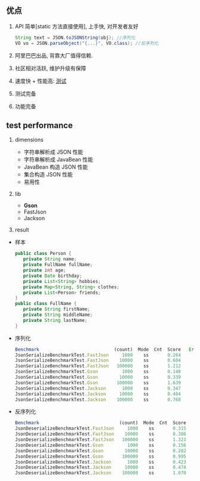 ## 优点

1. API 简单[static 方法直接使用], 上手快, 对开发者友好

   ```java
   String text = JSON.toJSONString(obj); //序列化
   VO vo = JSON.parseObject("{...}", VO.class); //反序列化
   ```

2. 阿里巴巴出品, 背靠大厂值得信赖.
3. 社区相对活跃, 维护升级有保障
4. 速度快 + 性能高: [测试](https://zhuanlan.zhihu.com/p/99123002)
5. 测试完备
6. 功能完备

## test performance

1. dimensions

   - 字符串解析成 JSON 性能
   - 字符串解析成 JavaBean 性能
   - JavaBean 构造 JSON 性能
   - 集合构造 JSON 性能
   - 易用性

2. lib

   - **Gson**
   - FastJson
   - Jackson

3. result

- 样本

  ```java
  public class Person {
     private String name;
     private FullName fullName;
     private int age;
     private Date birthday;
     private List<String> hobbies;
     private Map<String, String> clothes;
     private List<Person> friends;
  }
  public class FullName {
     private String firstName;
     private String middleName;
     private String lastName;
  }
  ```

- 序列化

  ```js
  Benchmark                            (count)  Mode  Cnt  Score   Error  Units
  JsonSerializeBenchmarkTest.FastJson     1000    ss       0.264           s/op
  JsonSerializeBenchmarkTest.FastJson    10000    ss       0.604           s/op
  JsonSerializeBenchmarkTest.FastJson   100000    ss       1.212           s/op
  JsonSerializeBenchmarkTest.Gson         1000    ss       0.148           s/op
  JsonSerializeBenchmarkTest.Gson        10000    ss       0.339           s/op
  JsonSerializeBenchmarkTest.Gson       100000    ss       1.639           s/op
  JsonSerializeBenchmarkTest.Jackson      1000    ss       0.347           s/op
  JsonSerializeBenchmarkTest.Jackson     10000    ss       0.404           s/op
  JsonSerializeBenchmarkTest.Jackson    100000    ss       0.768           s/op
  ```

- 反序列化

  ```js
  Benchmark                              (count)  Mode  Cnt  Score   Error  Units
  JsonDeserializeBenchmarkTest.FastJson     1000    ss       0.315           s/op
  JsonDeserializeBenchmarkTest.FastJson    10000    ss       0.386           s/op
  JsonDeserializeBenchmarkTest.FastJson   100000    ss       1.323           s/op
  JsonDeserializeBenchmarkTest.Gson         1000    ss       0.156           s/op
  JsonDeserializeBenchmarkTest.Gson        10000    ss       0.282           s/op
  JsonDeserializeBenchmarkTest.Gson       100000    ss       0.995           s/op
  JsonDeserializeBenchmarkTest.Jackson      1000    ss       0.423           s/op
  JsonDeserializeBenchmarkTest.Jackson     10000    ss       0.474           s/op
  JsonDeserializeBenchmarkTest.Jackson    100000    ss       1.070           s/op
  ```
